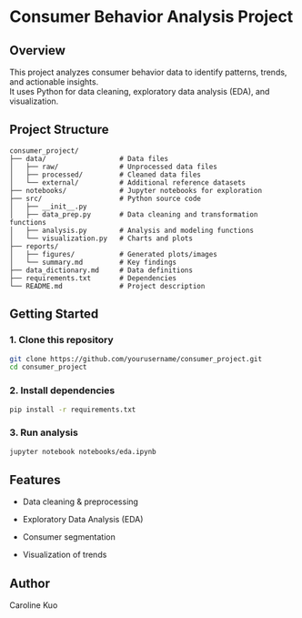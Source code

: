 # Consumer Behavior Analysis Project

## Overview
This project analyzes consumer behavior data to identify patterns, trends, and actionable insights.  
It uses Python for data cleaning, exploratory data analysis (EDA), and visualization.

## Project Structure

```plaintext
consumer_project/
├── data/                  # Data files
│   ├── raw/               # Unprocessed data files
│   ├── processed/         # Cleaned data files
│   └── external/          # Additional reference datasets
├── notebooks/             # Jupyter notebooks for exploration
├── src/                   # Python source code
│   ├── __init__.py
│   ├── data_prep.py       # Data cleaning and transformation functions
│   ├── analysis.py        # Analysis and modeling functions
│   └── visualization.py   # Charts and plots
├── reports/
│   ├── figures/           # Generated plots/images
│   └── summary.md         # Key findings
├── data_dictionary.md     # Data definitions
├── requirements.txt       # Dependencies
└── README.md              # Project description
```

## Getting Started

### 1. Clone this repository
```bash
git clone https://github.com/yourusername/consumer_project.git
cd consumer_project
```
### 2. Install dependencies
```bash
pip install -r requirements.txt
```
### 3. Run analysis
```bash
jupyter notebook notebooks/eda.ipynb
```

## Features
- Data cleaning & preprocessing

- Exploratory Data Analysis (EDA)

- Consumer segmentation

- Visualization of trends

## Author
Caroline Kuo
